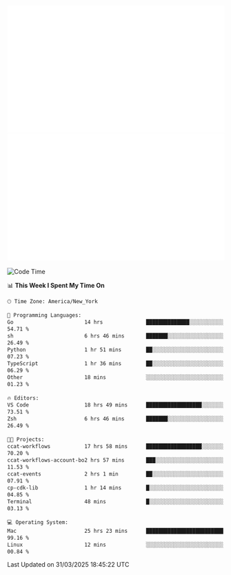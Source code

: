 <a href="https://github.com/jstrieb/github-stats">
 
![](https://github.com/evanhuang117/github-stats/blob/master/generated/overview.svg)
![](https://github.com/evanhuang117/github-stats/blob/master/generated/languages.svg)

</a>

<!--START_SECTION:waka-->
![Code Time](http://img.shields.io/badge/Code%20Time-748%20hrs%2018%20mins-blue)

📊 **This Week I Spent My Time On** 

```text
🕑︎ Time Zone: America/New_York

💬 Programming Languages: 
Go                       14 hrs              ██████████████░░░░░░░░░░░   54.71 % 
sh                       6 hrs 46 mins       ███████░░░░░░░░░░░░░░░░░░   26.49 % 
Python                   1 hr 51 mins        ██░░░░░░░░░░░░░░░░░░░░░░░   07.23 % 
TypeScript               1 hr 36 mins        ██░░░░░░░░░░░░░░░░░░░░░░░   06.29 % 
Other                    18 mins             ░░░░░░░░░░░░░░░░░░░░░░░░░   01.23 % 

🔥 Editors: 
VS Code                  18 hrs 49 mins      ██████████████████░░░░░░░   73.51 % 
Zsh                      6 hrs 46 mins       ███████░░░░░░░░░░░░░░░░░░   26.49 % 

🐱‍💻 Projects: 
ccat-workflows           17 hrs 58 mins      ██████████████████░░░░░░░   70.20 % 
ccat-workflows-account-bo2 hrs 57 mins       ███░░░░░░░░░░░░░░░░░░░░░░   11.53 % 
ccat-events              2 hrs 1 min         ██░░░░░░░░░░░░░░░░░░░░░░░   07.91 % 
cp-cdk-lib               1 hr 14 mins        █░░░░░░░░░░░░░░░░░░░░░░░░   04.85 % 
Terminal                 48 mins             █░░░░░░░░░░░░░░░░░░░░░░░░   03.13 % 

💻 Operating System: 
Mac                      25 hrs 23 mins      █████████████████████████   99.16 % 
Linux                    12 mins             ░░░░░░░░░░░░░░░░░░░░░░░░░   00.84 % 
```


 Last Updated on 31/03/2025 18:45:22 UTC
<!--END_SECTION:waka-->
